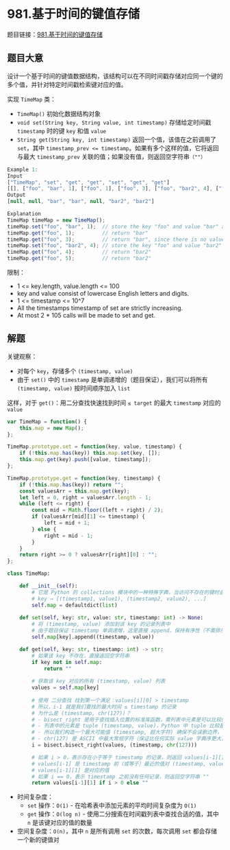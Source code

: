 # 981.基于时间的键值存储

题目链接：[981.基于时间的键值存储](https://leetcode.cn/problems/time-based-key-value-store/)

## 题目大意

设计一个基于时间的键值数据结构，该结构可以在不同时间戳存储对应同一个键的多个值，并针对特定时间戳检索键对应的值。

实现 `TimeMap` 类：
- `TimeMap()` 初始化数据结构对象
- `void set(String key, String value, int timestamp)` 存储给定时间戳 `timestamp` 时的键 `key` 和值 `value`
- `String get(String key, int timestamp)` 返回一个值，该值在之前调用了 `set`，其中 `timestamp_prev <= timestamp`。如果有多个这样的值，它将返回与最大 `timestamp_prev` 关联的值；如果没有值，则返回空字符串`（""）`

```js
Example 1:
Input
["TimeMap", "set", "get", "get", "set", "get", "get"]
[[], ["foo", "bar", 1], ["foo", 1], ["foo", 3], ["foo", "bar2", 4], ["foo", 4], ["foo", 5]]
Output
[null, null, "bar", "bar", null, "bar2", "bar2"]

Explanation
TimeMap timeMap = new TimeMap();
timeMap.set("foo", "bar", 1);  // store the key "foo" and value "bar" along with timestamp = 1.
timeMap.get("foo", 1);         // return "bar"
timeMap.get("foo", 3);         // return "bar", since there is no value corresponding to foo at timestamp 3 and timestamp 2, then the only value is at timestamp 1 is "bar".
timeMap.set("foo", "bar2", 4); // store the key "foo" and value "bar2" along with timestamp = 4.
timeMap.get("foo", 4);         // return "bar2"
timeMap.get("foo", 5);         // return "bar2"
```

限制：
- 1 <= key.length, value.length <= 100
- key and value consist of lowercase English letters and digits.
- 1 <= timestamp <= 10^7
- All the timestamps timestamp of set are strictly increasing.
- At most 2 * 105 calls will be made to set and get.

## 解题

关键观察：
- 对每个 `key`，存储多个 `(timestamp, value)`
- 由于 `set()` 中的 `timestamp` 是单调递增的（题目保证），我们可以将所有 `(timestamp, value)` 按时间顺序加入 `list`

这样，对于 `get()`：用二分查找快速找到时间 `≤ target` 的最大 `timestamp` 对应的 `value`

```js
var TimeMap = function() {
    this.map = new Map();
};

TimeMap.prototype.set = function(key, value, timestamp) {
    if (!this.map.has(key)) this.map.set(key, []);
    this.map.get(key).push([value, timestamp]);
};

TimeMap.prototype.get = function(key, timestamp) {
    if (!this.map.has(key)) return "";
    const valuesArr = this.map.get(key);
    let left = 0, right = valuesArr.length - 1;
    while (left <= right) {
        const mid = Math.floor((left + right) / 2);
        if (valuesArr[mid][1] <= timestamp) {
            left = mid + 1;
        } else {
            right = mid - 1;
        }
    }
    return right >= 0 ? valuesArr[right][0] : "";
};
```
```python
class TimeMap:

    def __init__(self):
        # 它是 Python 的 collections 模块中的一种特殊字典，当访问不存在的键时会自动创建一个默认值
        # key → [(timestamp1, value1), (timestamp2, value2), ...]
        self.map = defaultdict(list)
        
    def set(self, key: str, value: str, timestamp: int) -> None:
        # 将 (timestamp, value) 添加到该 key 的记录列表中
        # 由于题目保证 timestamp 单调递增，这里直接 append，保持有序性（不需排序）
        self.map[key].append((timestamp, value))

    def get(self, key: str, timestamp: int) -> str:
        # 如果该 key 不存在，直接返回空字符串
        if key not in self.map:
            return ""
        
        # 获取该 key 对应的所有 (timestamp, value) 列表
        values = self.map[key]
        
        # 使用 二分查找 找到第一个满足：values[i][0] > timestamp
        # 所以，i-1 就是我们要找的最大时间 ≤ timestamp 的记录
        # 为什么是 (timestamp, chr(127))？
        # - bisect_right 是用于查找插入位置的标准库函数，需列表中元素是可以比较的对象
        # - 列表中的元素是 tuple (timestamp, value)，Python 中 tuple 比较是先比第一个，再比第二个
        # - 所以我们构造一个最大可能值 (timestamp, 超大字符) 确保不会误删边界，也用于确保在查找时即使存在相同的 timestamp，也能准确找到最后一个记录
        # - chr(127) 是 ASCII 中最大常规字符（保证比任何实际 value 字典序更大）
        i = bisect.bisect_right(values, (timestamp, chr(127)))

        # 如果 i > 0，表示存在小于等于 timestamp 的记录，则返回 values[i-1][1]
        # values[i-1] 是 timestamp 前（或等于）最近的值对 (timestamp, value)
        # values[i-1][1] 是对应的值
        # 如果 i == 0，表示 timestamp 之前没有任何记录，则返回空字符串 ""
        return values[i-1][1] if i > 0 else ""
```

- 时间复杂度：
  - `set` 操作：`O(1)` - 在哈希表中添加元素的平均时间复杂度为 `O(1)`
  - `get` 操作：`O(log n)` - 使用二分搜索在时间戳列表中查找合适的值，其中 `n` 是该键对应的值的数量
- 空间复杂度：`O(n)`，其中 `n` 是所有调用 `set` 的次数，每次调用 `set` 都会存储一个新的键值对